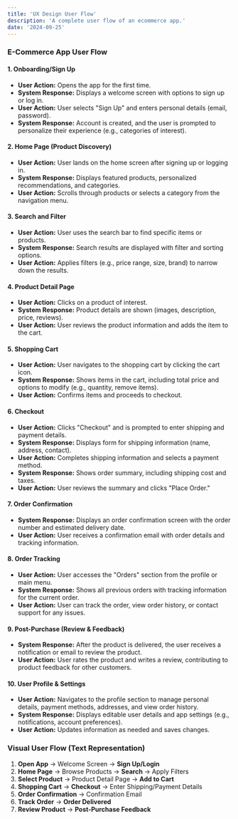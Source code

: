 ```yaml
---
title: 'UX Design User Flow'
description: 'A complete user flow of an ecommerce app.'
date: '2024-09-25'
---
```


### E-Commerce App User Flow

#### 1. **Onboarding/Sign Up**
   - **User Action:** Opens the app for the first time.
   - **System Response:** Displays a welcome screen with options to sign up or log in.
   - **User Action:** User selects "Sign Up" and enters personal details (email, password).
   - **System Response:** Account is created, and the user is prompted to personalize their experience (e.g., categories of interest).

#### 2. **Home Page (Product Discovery)**
   - **User Action:** User lands on the home screen after signing up or logging in.
   - **System Response:** Displays featured products, personalized recommendations, and categories.
   - **User Action:** Scrolls through products or selects a category from the navigation menu.

#### 3. **Search and Filter**
   - **User Action:** User uses the search bar to find specific items or products.
   - **System Response:** Search results are displayed with filter and sorting options.
   - **User Action:** Applies filters (e.g., price range, size, brand) to narrow down the results.

#### 4. **Product Detail Page**
   - **User Action:** Clicks on a product of interest.
   - **System Response:** Product details are shown (images, description, price, reviews).
   - **User Action:** User reviews the product information and adds the item to the cart.

#### 5. **Shopping Cart**
   - **User Action:** User navigates to the shopping cart by clicking the cart icon.
   - **System Response:** Shows items in the cart, including total price and options to modify (e.g., quantity, remove items).
   - **User Action:** Confirms items and proceeds to checkout.

#### 6. **Checkout**
   - **User Action:** Clicks "Checkout" and is prompted to enter shipping and payment details.
   - **System Response:** Displays form for shipping information (name, address, contact).
   - **User Action:** Completes shipping information and selects a payment method.
   - **System Response:** Shows order summary, including shipping cost and taxes.
   - **User Action:** User reviews the summary and clicks "Place Order."

#### 7. **Order Confirmation**
   - **System Response:** Displays an order confirmation screen with the order number and estimated delivery date.
   - **User Action:** User receives a confirmation email with order details and tracking information.

#### 8. **Order Tracking**
   - **User Action:** User accesses the "Orders" section from the profile or main menu.
   - **System Response:** Shows all previous orders with tracking information for the current order.
   - **User Action:** User can track the order, view order history, or contact support for any issues.

#### 9. **Post-Purchase (Review & Feedback)**
   - **System Response:** After the product is delivered, the user receives a notification or email to review the product.
   - **User Action:** User rates the product and writes a review, contributing to product feedback for other customers.

#### 10. **User Profile & Settings**
   - **User Action:** Navigates to the profile section to manage personal details, payment methods, addresses, and view order history.
   - **System Response:** Displays editable user details and app settings (e.g., notifications, account preferences).
   - **User Action:** Updates information as needed and saves changes.

### Visual User Flow (Text Representation)
1. **Open App** → Welcome Screen → **Sign Up/Login**
2. **Home Page** → Browse Products → **Search** → Apply Filters
3. **Select Product** → Product Detail Page → **Add to Cart**
4. **Shopping Cart** → **Checkout** → Enter Shipping/Payment Details
5. **Order Confirmation** → Confirmation Email
6. **Track Order** → **Order Delivered**
7. **Review Product** → **Post-Purchase Feedback**
